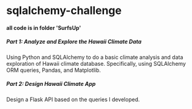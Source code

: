 
# sqlalchemy-challenge

#### all code is in folder 'SurfsUp'

##### Part 1: Analyze and Explore the Hawaii Climate Data

Using Python and SQLAlchemy to do a basic climate analysis and data exploration of Hawaii climate database. Specifically, using SQLAlchemy ORM queries, Pandas, and Matplotlib.

##### Part 2: Design Hawaii Climate App

Design a Flask API based on the queries I developed.
